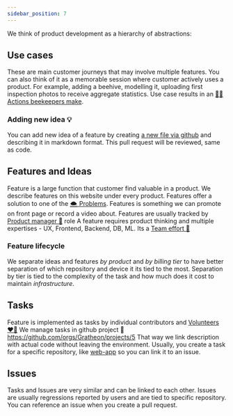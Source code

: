 ```yaml
---
sidebar_position: 7
---
```

We think of product development as a hierarchy of abstractions:
## Use cases
These are main customer journeys that may involve multiple features.
You can also think of it as a memorable session where customer actively uses a product.
For example, adding a beehive, modelling it, uploading first inspection photos to receive aggregate statistics. Use case results in an [🧑‍🚀 Actions beekeepers make](products/🧑‍🚀%20Actions%20beekeepers%20make.md).
### Adding new idea 💡
You can add new idea of a feature by creating [a new file via github](https://github.com/Gratheon/website/tree/main/about/products/%F0%9F%93%B1Web-app/pro%20tier/ideas%20%F0%9F%92%A1) and describing it in markdown format. This pull request will be reviewed, same as code.
## Features and Ideas
Feature is a large function that customer find valuable in a product. 
We describe features on this website under every product.
Features offer a solution to one of the  [🌨️ Problems](🌨️%20Problems/🌨️%20Problems.md).
Features is something we can promote on front page or record a video about.
Features are usually tracked by [Product manager 🦉](company/Roles/Product%20manager%20🦉.md) role
A feature requires product thinking and multiple expertises - UX, Frontend, Backend, DB, ML. 
Its a [Team effort 🐝](company/Culture%20and%20values%20🫀/Team%20effort%20🐝.md)
### Feature lifecycle
We separate ideas and features _by product_ and _by billing tier_ to have better separation of which repository and device it its tied to the most. Separation by tier is tied to the complexity of the task and how much does it cost to maintain _infrastructure_.
## Tasks
Feature is implemented as tasks by individual contributors and [Volunteers ❤️‍🔥](../Volunteers%20❤️‍🔥.md)
We manage tasks in github project 🐙 https://github.com/orgs/Gratheon/projects/5
That way we link description with actual code without leaving the environment.
Usually, you create a task for a specific repository, like [web-app](https://github.com/gratheon/web-app) so you can link it to an issue.
## Issues
Tasks and Issues are very similar and can be linked to each other. Issues are usually regressions reported by users and are tied to specific repository. You can reference an issue when you create a pull request.